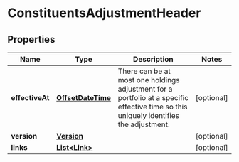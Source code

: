 

# ConstituentsAdjustmentHeader

## Properties

Name | Type | Description | Notes
------------ | ------------- | ------------- | -------------
**effectiveAt** | [**OffsetDateTime**](OffsetDateTime.md) | There can be at most one holdings adjustment for a portfolio at a  specific effective time so this uniquely identifies the adjustment. |  [optional]
**version** | [**Version**](Version.md) |  |  [optional]
**links** | [**List&lt;Link&gt;**](Link.md) |  |  [optional]




